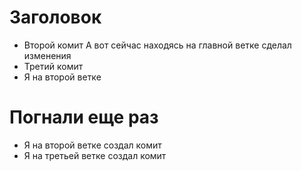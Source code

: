 # Заголовок
* Второй комит
А вот сейчас находясь на главной ветке сделал изменения
* Третий комит
* Я на второй ветке


# Погнали еще раз
* Я на второй ветке создал комит
* Я на третьей ветке создал комит
